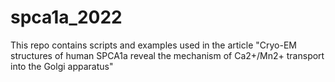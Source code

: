 # spca1a_2022
This repo contains scripts and examples used in the article "Cryo-EM structures of human SPCA1a reveal the mechanism of Ca2+/Mn2+ transport into the Golgi apparatus"
